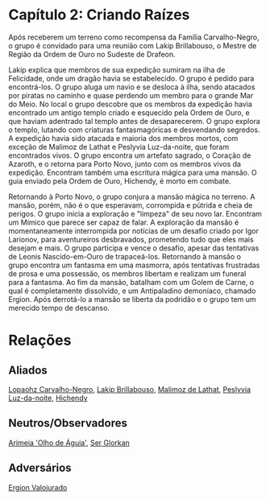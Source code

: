 <!-- TITLE: Capítulo 2: Criando Raízes -->
<!-- SUBTITLE: Visão geral sobre Capítulo 2: Criando Raízes -->

# Capítulo 2: Criando Raízes
Após receberem um terreno como recompensa da Família Carvalho-Negro, o grupo é convidado para uma reunião com Lakip Brillabouso, o Mestre de Região da Ordem de Ouro no Sudeste de Drafeon.

Lakip explica que membros de sua expedição sumiram na ilha de Felicidade, onde um dragão havia se estabelecido. O grupo é pedido para encontrá-los. O grupo aluga um navio e se desloca à ilha, sendo atacados por piratas no caminho e quase perdendo um membro para o grande Mar do Meio. No local o grupo descobre que os membros da expedição havia encontrado um antigo templo criado e esquecido pela Ordem de Ouro, e que haviam adentrado tal templo antes de desaparecerem. O grupo explora o templo, lutando com criaturas fantasmagóricas e desvendando segredos. A expedição havia sido atacada e maioria dos membros mortos, com exceção de Malimoz de Lathat e Peslyvia Luz-da-noite, que foram encontrados vivos. O grupo encontra um artefato sagrado, o Coração de Azaroth, e o retorna para Porto Novo, junto com os membros vivos da expedição. Encontram também uma escritura mágica para uma mansão. O guia enviado pela Ordem de Ouro, Hichendy, é morto em combate.

Retornando à Porto Novo, o grupo conjura a mansão mágica no terreno. A mansão, porém, não é o que esperavam, corrompida e pútrida e cheia de perigos. O grupo inicia a exploração e "limpeza" de seu novo lar. Encontram um Mímico que parece ser capaz de falar. A exploração da mansão é momentaneamente interrompida por notícias de um desafio criado por Igor Larionov, para aventureiros desbravados, prometendo tudo que eles mais desejam e mais. O grupo participa e vence o desafio, apesar das tentativas de Leonis Nascido-em-Ouro de trapaceá-los. Retornando à mansão o grupo encontra um fantasma em uma masmorra, após tentativas frustradas de prosa e uma possessão, os membros libertam e realizam um funeral para a fantasma. Ao fim da mansão, batalham com um Golem de Carne, o qual é completamente dissolvido, e um Antipaladino demoníaco, chamado Ergion. Após derrotá-lo a mansão se liberta da podridão e o grupo tem um merecido tempo de descanso.

# Relações

## Aliados
[Lopaohz Carvalho-Negro](), [Lakip Brillabouso](), [Malimoz de Lathat](), [Peslyvia Luz-da-noite](), [Hichendy]()

## Neutros/Observadores
[Arimeia 'Olho de Águia'](), [Ser Glorkan]()

## Adversários
[Ergion Valojurado]()

